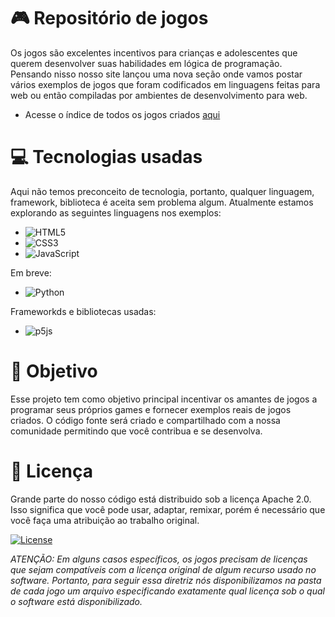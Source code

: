 # 🎮 Repositório de jogos

Os jogos são excelentes incentivos para crianças e adolescentes que querem desenvolver suas habilidades em lógica de programação. Pensando nisso nosso site lançou uma nova seção
onde vamos postar vários exemplos de jogos que foram codificados em linguagens feitas para web ou então compiladas por ambientes de desenvolvimento para web.

- Acesse o índice de todos os jogos criados [aqui](https://www.computersciencemaster.com.br/exemplos-de-jogos/)

# 💻 Tecnologias usadas

Aqui não temos preconceito de tecnologia, portanto, qualquer linguagem, framework, biblioteca é aceita sem problema algum. Atualmente estamos explorando as seguintes linguagens nos exemplos:
- ![HTML5](https://img.shields.io/badge/html5-%23E34F26.svg?style=for-the-badge&logo=html5&logoColor=white)
- ![CSS3](https://img.shields.io/badge/css3-%231572B6.svg?style=for-the-badge&logo=css3&logoColor=white)
- ![JavaScript](https://img.shields.io/badge/javascript-%23323330.svg?style=for-the-badge&logo=javascript&logoColor=%23F7DF1E)

Em breve: 
 
- ![Python](https://img.shields.io/badge/python-3670A0?style=for-the-badge&logo=python&logoColor=ffdd54)

Frameworkds e bibliotecas usadas:

- ![p5js](https://img.shields.io/badge/p5.js-ED225D?style=for-the-badge&logo=p5.js&logoColor=FFFFFF)

# 🎯 Objetivo

Esse projeto tem como objetivo principal incentivar os amantes de jogos a programar seus próprios games e fornecer exemplos reais de jogos criados. O código fonte será criado e compartilhado com a nossa comunidade permitindo que você contribua e se desenvolva.

# 📄 Licença

Grande parte do nosso código está distribuido sob a licença Apache 2.0. Isso significa que você pode usar, adaptar, remixar, porém é necessário que você faça uma atribuição ao trabalho original. 

[![License](https://img.shields.io/badge/License-Apache%202.0-blue.svg)](https://opensource.org/licenses/Apache-2.0)

_ATENÇÃO: Em alguns casos específicos, os jogos precisam de licenças que sejam compatíveis com a licença original de algum recurso usado no software. Portanto, para seguir essa diretriz nós disponibilizamos na pasta de cada jogo um arquivo especificando exatamente qual licença sob o qual o software está disponibilizado._
